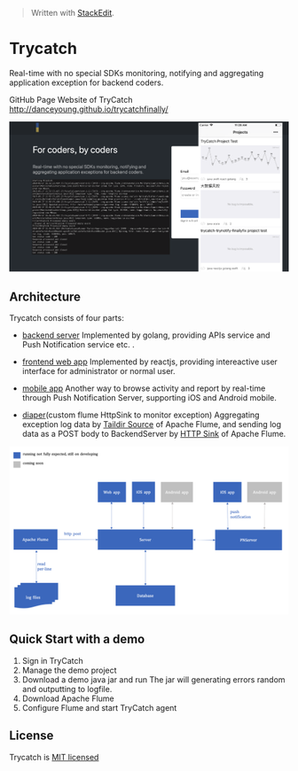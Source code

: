 > Written with [StackEdit](https://stackedit.io/).
# Trycatch
Real-time with no special SDKs monitoring, notifying and aggregating application exception for backend coders.

GitHub Page Website of TryCatch http://danceyoung.github.io/trycatchfinally/

![enter image description here](https://github.com/danceyoung/trycatch/blob/master/resource/cover.png?raw=true)

## Architecture
Trycatch consists of four parts:

 - [backend server](https://github.com/danceyoung/trycatch-server)
 Implemented by golang, providing APIs service and Push Notification service etc. .

 - [frontend web app](https://github.com/danceyoung/trycatch/tree/master/trycatch-webApp)
 Implemented by reactjs, providing intereactive user interface for administrator or normal user.
 - [mobile app](https://github.com/danceyoung/trycatch/tree/master/trycatch-mobileApp)
 Another way to browse activity and report by real-time through Push Notification Server, supporting iOS and Android mobile.

 - [diaper](https://github.com/danceyoung/trycatch/tree/master/trycatch-flumeDiaper)(custom flume HttpSink to monitor exception)
 Aggregating exception log data by [Taildir Source](http://flume.apache.org/releases/content/1.9.0/FlumeUserGuide.html#taildir-source) of Apache Flume, and sending log data as a POST body to BackendServer by [HTTP Sink](http://flume.apache.org/releases/content/1.9.0/FlumeUserGuide.html#http-sink) of Apache Flume.

 
 ![architecture](https://github.com/danceyoung/trycatch/blob/master/resource/architecture.png?raw=true)
 ## Quick Start with a demo
 

 1. Sign in TryCatch
 2. Manage the demo project
 3. Download a demo java jar and run
 The jar will generating errors random and outputting to logfile.
 5. Download Apache Flume
 6. Configure Flume and start TryCatch agent

 
## License
Trycatch is [MIT licensed](https://github.com/danceyoung/trycatch/blob/master/LICENSE)
